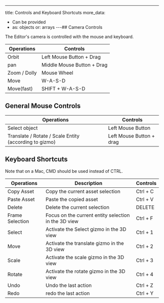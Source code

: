 ---
title: Controls and Keyboard Shortcuts
more_data:
  - Can be provided
  - as: objects
    or: arrays
---## Camera Controls

The Editor's camera is controlled with the mouse and keyboard.

Operations | Controls
------------- | -------------
Orbit  | Left Mouse Button + Drag
pan  |  Middle Mouse Button + Drag
Zoom / Dolly  |  Mouse Wheel
Move | W-A-S-D
Move(fast) | SHIFT + W-A-S-D

## General Mouse Controls

Operations | Controls
------------- | -------------
Select object | Left Mouse Button
Translate / Rotate / Scale Entity (according to gizmo) | Left Mouse Button + drag

## Keyboard Shortcuts

Note that on a Mac, CMD should be used instead of CTRL.

Operations | Description | Controls
------------- | ------------- | -------------
Copy Asset | Copy the current asset selection | Ctrl + C
Paste Asset | Paste the copied asset | Ctrl + V
Delete | Delete the current selection | DELETE
Frame Selection | Focus on the current entity selection in the 3D view | Ctrl + F
Select | Activate the Select gizmo in the 3D view | Ctrl + 1
Move | Activate the translate gizmo in the 3D view | Ctrl + 2
Scale | Activate the scale gizmo in the 3D view | Ctrl + 3
Rotate | Activate the rotate gizmo in the 3D view | Ctrl + 4
Undo | Undo the last action | Ctrl + Z
Redo | redo the last action | Ctrl + Y